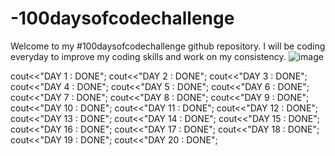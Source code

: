# -100daysofcodechallenge
Welcome to my #100daysofcodechallenge github repository. I will be coding everyday to improve my coding skills and work on my consistency.
![image](https://github.com/Rishita1916/-100daysofcodechallenge/assets/121356449/b8d73277-3ac5-4577-a077-bf47ee06d177)

cout<<"DAY 1 : DONE";
cout<<"DAY 2 : DONE";
cout<<"DAY 3 : DONE";
cout<<"DAY 4 : DONE";
cout<<"DAY 5 : DONE";
cout<<"DAY 6 : DONE";
cout<<"DAY 7 : DONE";
cout<<"DAY 8 : DONE";
cout<<"DAY 9 : DONE";
cout<<"DAY 10 : DONE";
cout<<"DAY 11 : DONE";
cout<<"DAY 12 : DONE";
cout<<"DAY 13 : DONE";
cout<<"DAY 14 : DONE";
cout<<"DAY 15 : DONE";
cout<<"DAY 16 : DONE";
cout<<"DAY 17 : DONE";
cout<<"DAY 18 : DONE";
cout<<"DAY 19 : DONE";
cout<<"DAY 20 : DONE";

